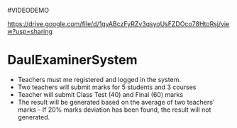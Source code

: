 #VIDEODEMO

https://drive.google.com/file/d/1qyABczFyRZv3qsyoUsFZDOco78HtoRsj/view?usp=sharing

# DaulExaminerSystem
- Teachers must me registered and logged in the system.  
- Two teachers will submit marks for 5 students and 3 courses 
- Teacher will submit Class Test (40) and Final (60) marks 
- The result will be generated based on the average of two teachers' marks - If 20% marks deviation has been found, the result will not generated.
